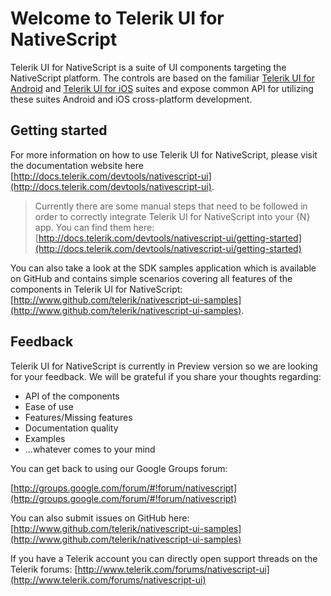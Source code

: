 # Welcome to Telerik UI for NativeScript
Telerik UI for NativeScript is a suite of UI components targeting the NativeScript platform. The controls are based on the familiar [Telerik UI for Android](http://www.telerik.com/android-ui) and [Telerik UI for iOS](http://www.telerik.com/ios-ui) suites and expose common API for utilizing these suites Android and iOS cross-platform development.

## Getting started
For more information on how to use Telerik UI for NativeScript, please visit the documentation website here [http://docs.telerik.com/devtools/nativescript-ui](http://docs.telerik.com/devtools/nativescript-ui).

> Currently there are some manual steps that need to be followed in order to correctly integrate Telerik UI for NativeScript into your {N} app. You can find them here: [http://docs.telerik.com/devtools/nativescript-ui/getting-started](http://docs.telerik.com/devtools/nativescript-ui/getting-started)

You can also take a look at the SDK samples application which is available on GitHub and contains simple scenarios covering all features of the components in Telerik UI for NativeScript: [http://www.github.com/telerik/nativescript-ui-samples](http://www.github.com/telerik/nativescript-ui-samples).

## Feedback
Telerik UI for NativeScript is currently in Preview version so we are looking for your feedback. We will be grateful if you share your thoughts regarding:

- API of the components
- Ease of use
- Features/Missing features
- Documentation quality
- Examples
- ...whatever comes to your mind

You can get back to using our Google Groups forum:

[http://groups.google.com/forum/#!forum/nativescript](http://groups.google.com/forum/#!forum/nativescript)

You can also submit issues on GitHub here:
[http://www.github.com/telerik/nativescript-ui-samples](http://www.github.com/telerik/nativescript-ui-samples)

If you have a Telerik account you can directly open support threads on the Telerik forums:
[http://www.telerik.com/forums/nativescript-ui](http://www.telerik.com/forums/nativescript-ui)